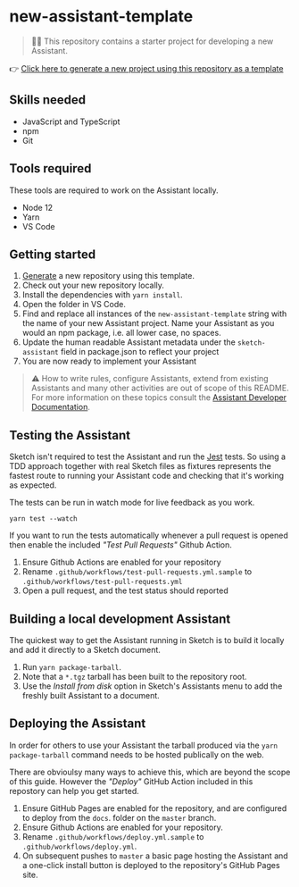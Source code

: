 # new-assistant-template

> 💁‍♀️ This repository contains a starter project for developing a new Assistant.

👉
[Click here to generate a new project using this repository as a template](https://github.com/sketch-hq/new-assistant-template/generate)

## Skills needed

- JavaScript and TypeScript
- npm
- Git

## Tools required

These tools are required to work on the Assistant locally.

- Node 12
- Yarn
- VS Code

## Getting started

1. [Generate](https://github.com/sketch-hq/new-assistant-template/generate) a new repository using
   this template.
1. Check out your new repository locally.
1. Install the dependencies with `yarn install`.
1. Open the folder in VS Code.
1. Find and replace all instances of the `new-assistant-template` string with the name of your new
   Assistant project. Name your Assistant as you would an npm package, i.e. all lower case, no
   spaces.
1. Update the human readable Assistant metadata under the `sketch-assistant` field in package.json
   to reflect your project
1. You are now ready to implement your Assistant

> ⚠️ How to write rules, configure Assistants, extend from existing Assistants and many other
> activities are out of scope of this README. For more information on these topics consult the
> [Assistant Developer Documentation](./).

## Testing the Assistant

Sketch isn't required to test the Assistant and run the [Jest](https://jestjs.io/) tests. So using a
TDD approach together with real Sketch files as fixtures represents the fastest route to running
your Assistant code and checking that it's working as expected.

The tests can be run in watch mode for live feedback as you work.

```
yarn test --watch
```

If you want to run the tests automatically whenever a pull request is opened then enable the
included _"Test Pull Requests"_ Github Action.

1. Ensure Github Actions are enabled for your repository
1. Rename `.github/workflows/test-pull-requests.yml.sample` to
   `.github/workflows/test-pull-requests.yml`
1. Open a pull request, and the test status should reported

## Building a local development Assistant

The quickest way to get the Assistant running in Sketch is to build it locally and add it directly
to a Sketch document.

1. Run `yarn package-tarball`.
1. Note that a `*.tgz` tarball has been built to the repository root.
1. Use the _Install from disk_ option in Sketch's Assistants menu to add the freshly built Assistant
   to a document.

## Deploying the Assistant

In order for others to use your Assistant the tarball produced via the `yarn package-tarball`
command needs to be hosted publically on the web.

There are obvioulsy many ways to achieve this, which are beyond the scope of this guide. However the
_"Deploy"_ GitHub Action included in this repostory can help you get started.

1. Ensure GitHub Pages are enabled for the repository, and are configured to deploy from the `docs`.
   folder on the `master` branch.
1. Ensure Github Actions are enabled for your repository.
1. Rename `.github/workflows/deploy.yml.sample` to `.github/workflows/deploy.yml`.
1. On subsequent pushes to `master` a basic page hosting the Assistant and a one-click install
   button is deployed to the repository's GitHub Pages site.
